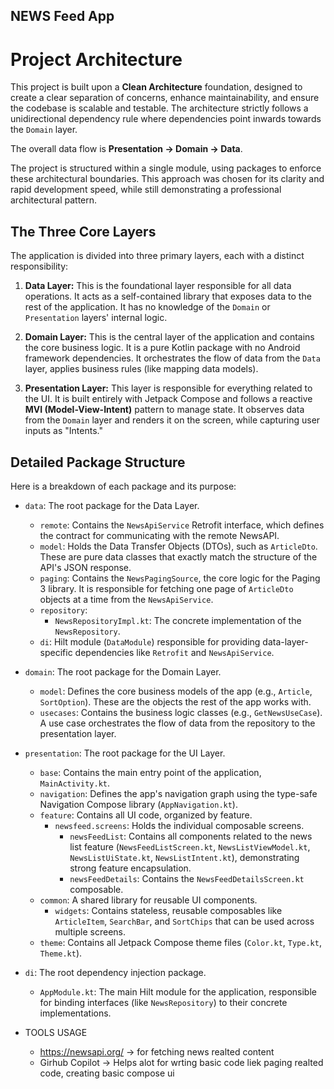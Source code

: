 ## NEWS Feed App ##
# Project Architecture

This project is built upon a **Clean Architecture** foundation, designed to create a clear separation of concerns, enhance maintainability, and ensure the codebase is scalable and testable. The architecture strictly follows a unidirectional dependency rule where dependencies point inwards towards the `Domain` layer.

The overall data flow is **Presentation -> Domain -> Data**.

The project is structured within a single module, using packages to enforce these architectural boundaries. This approach was chosen for its clarity and rapid development speed, while still demonstrating a professional architectural pattern.

## The Three Core Layers

The application is divided into three primary layers, each with a distinct responsibility:

1.  **Data Layer:** This is the foundational layer responsible for all data operations. It acts as a self-contained library that exposes data to the rest of the application. It has no knowledge of the `Domain` or `Presentation` layers' internal logic.

2.  **Domain Layer:** This is the central layer of the application and contains the core business logic. It is a pure Kotlin package with no Android framework dependencies. It orchestrates the flow of data from the `Data` layer, applies business rules (like mapping data models).

3.  **Presentation Layer:** This layer is responsible for everything related to the UI. It is built entirely with Jetpack Compose and follows a reactive **MVI (Model-View-Intent)** pattern to manage state. It observes data from the `Domain` layer and renders it on the screen, while capturing user inputs as "Intents."

## Detailed Package Structure

Here is a breakdown of each package and its purpose:

*   `data`: The root package for the Data Layer.
    *   `remote`: Contains the `NewsApiService` Retrofit interface, which defines the contract for communicating with the remote NewsAPI.
    *   `model`: Holds the Data Transfer Objects (DTOs), such as `ArticleDto`. These are pure data classes that exactly match the structure of the API's JSON response.
    *   `paging`: Contains the `NewsPagingSource`, the core logic for the Paging 3 library. It is responsible for fetching one page of `ArticleDto` objects at a time from the `NewsApiService`.
    *   `repository`:
        *   `NewsRepositoryImpl.kt`: The concrete implementation of the `NewsRepository`.
    *   `di`: Hilt module (`DataModule`) responsible for providing data-layer-specific dependencies like `Retrofit` and `NewsApiService`.

*   `domain`: The root package for the Domain Layer.
    *   `model`: Defines the core business models of the app (e.g., `Article`, `SortOption`). These are the objects the rest of the app works with.
    *   `usecases`: Contains the business logic classes (e.g., `GetNewsUseCase`). A use case orchestrates the flow of data from the repository to the presentation layer.

*   `presentation`: The root package for the UI Layer.
    *   `base`: Contains the main entry point of the application, `MainActivity.kt`.
    *   `navigation`: Defines the app's navigation graph using the type-safe Navigation Compose library (`AppNavigation.kt`).
    *   `feature`: Contains all UI code, organized by feature.
        *   `newsfeed.screens`: Holds the individual composable screens.
            *   `newsFeedList`: Contains all components related to the news list feature (`NewsFeedListScreen.kt`, `NewsListViewModel.kt`, `NewsListUiState.kt`, `NewsListIntent.kt`), demonstrating strong feature encapsulation.
            *   `newsFeedDetails`: Contains the `NewsFeedDetailsScreen.kt` composable.
    *   `common`: A shared library for reusable UI components.
        *   `widgets`: Contains stateless, reusable composables like `ArticleItem`, `SearchBar`, and `SortChips` that can be used across multiple screens.
    *   `theme`: Contains all Jetpack Compose theme files (`Color.kt`, `Type.kt`, `Theme.kt`).

*   `di`: The root dependency injection package.
    *   `AppModule.kt`: The main Hilt module for the application, responsible for binding interfaces (like `NewsRepository`) to their concrete implementations.
 
* TOOLS USAGE
   * https://newsapi.org/ ->  for fetching news realted content
   * Girhub Copilot -> Helps alot for wrting basic code liek paging realted code, creating basic compose ui
